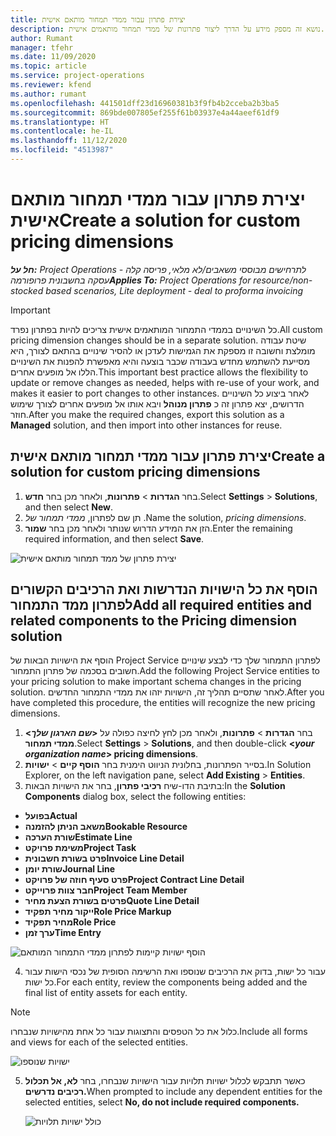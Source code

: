 ```yaml
---
title: יצירת פתרון עבור ממדי תמחור מותאם אישית
description: נושא זה מספק מידע על הדרך ליצור פתרונות של ממדי תמחור מותאמים אישית.
author: Rumant
manager: tfehr
ms.date: 11/09/2020
ms.topic: article
ms.service: project-operations
ms.reviewer: kfend
ms.author: rumant
ms.openlocfilehash: 441501dff23d16960381b3f9fb4b2cceba2b3ba5
ms.sourcegitcommit: 869bde007805ef255f61b03937e4a44aeef61df9
ms.translationtype: HT
ms.contentlocale: he-IL
ms.lasthandoff: 11/12/2020
ms.locfileid: "4513987"
---
```

# <a name="create-a-solution-for-custom-pricing-dimensions"></a><span data-ttu-id="1f8a2-103">יצירת פתרון עבור ממדי תמחור מותאם אישית</span><span class="sxs-lookup"><span data-stu-id="1f8a2-103">Create a solution for custom pricing dimensions</span></span>

 <span data-ttu-id="1f8a2-104">_**חל על:** Project Operations לתרחישים מבוססי משאבים/לא מלאי, פריסה קלה - עסקה בחשבונית פרופורמה_</span><span class="sxs-lookup"><span data-stu-id="1f8a2-104">_**Applies To:** Project Operations for resource/non-stocked based scenarios, Lite deployment - deal to proforma invoicing_</span></span> 

>[!IMPORTANT]
><span data-ttu-id="1f8a2-105">כל השינויים בממדי התמחור המותאמים אישית צריכים להיות בפתרון נפרד.</span><span class="sxs-lookup"><span data-stu-id="1f8a2-105">All custom pricing dimension changes should be in a separate solution.</span></span> <span data-ttu-id="1f8a2-106">שיטת עבודה מומלצת וחשובה זו מספקת את הגמישות לעדכן או להסיר שינויים בהתאם לצורך, היא מסייעת להשתמש מחדש בעבודה שכבר בוצעה והיא מאפשרת להפנות את השינויים הללו אל מופעים אחרים.</span><span class="sxs-lookup"><span data-stu-id="1f8a2-106">This important best practice allows the flexibility to update or remove changes as needed, helps with re-use of your work, and makes it easier to port changes to other instances.</span></span> <span data-ttu-id="1f8a2-107">לאחר ביצוע כל השינויים הדרושים, יצא פתרון זה כ **פתרון מנוהל** ויבא אותו אל מופעים אחרים לצורך שימוש חוזר.</span><span class="sxs-lookup"><span data-stu-id="1f8a2-107">After you make the required changes, export this solution as a **Managed** solution, and then import into other instances for reuse.</span></span>

## <a name="create-a-solution-for-custom-pricing-dimensions"></a><span data-ttu-id="1f8a2-108">יצירת פתרון עבור ממדי תמחור מותאם אישית</span><span class="sxs-lookup"><span data-stu-id="1f8a2-108">Create a solution for custom pricing dimensions</span></span>

1.  <span data-ttu-id="1f8a2-109">בחר **הגדרות** > **פתרונות**, ולאחר מכן בחר **חדש**.</span><span class="sxs-lookup"><span data-stu-id="1f8a2-109">Select **Settings** > **Solutions**, and then select **New**.</span></span>
2.  <span data-ttu-id="1f8a2-110">תן שם לפתרון, *ממדי תמחור של <your organization name>*.</span><span class="sxs-lookup"><span data-stu-id="1f8a2-110">Name the solution, *<your organization name> pricing dimensions*.</span></span>
3. <span data-ttu-id="1f8a2-111">הזן את המידע הדרוש שנותר ולאחר מכן בחר **שמור**.</span><span class="sxs-lookup"><span data-stu-id="1f8a2-111">Enter the remaining required information, and then select **Save**.</span></span>

  ![יצירת פתרון של ממד תמחור מותאם אישית](./media/Creation-of-custom-pricing-dimension-solution.png)
 
## <a name="add-all-required-entities-and-related-components-to-the-pricing-dimension-solution"></a><span data-ttu-id="1f8a2-113">הוסף את כל הישויות הנדרשות ואת הרכיבים הקשורים לפתרון ממד התמחור</span><span class="sxs-lookup"><span data-stu-id="1f8a2-113">Add all required entities and related components to the Pricing dimension solution</span></span>

<span data-ttu-id="1f8a2-114">הוסף את הישויות הבאות של Project Service לפתרון התמחור שלך כדי לבצע שינויים חשובים בסכמה של פתרון התמחור.</span><span class="sxs-lookup"><span data-stu-id="1f8a2-114">Add the following Project Service entities to your pricing solution to make important schema changes in the pricing solution.</span></span> <span data-ttu-id="1f8a2-115">לאחר שתסיים תהליך זה, הישויות יזהו את ממדי התמחור החדשים.</span><span class="sxs-lookup"><span data-stu-id="1f8a2-115">After you have completed this procedure, the entities will recognize the new pricing dimensions.</span></span>

1.  <span data-ttu-id="1f8a2-116">בחר **הגדרות** > **פתרונות**, ולאחר מכן לחץ לחיצה כפולה על **<*שם הארגון שלך*> ממדי תמחור**.</span><span class="sxs-lookup"><span data-stu-id="1f8a2-116">Select **Settings** > **Solutions**, and then double-click **<*your organization name*> pricing dimensions**.</span></span>
2.  <span data-ttu-id="1f8a2-117">בסייר הפתרונות, בחלונית הניווט הימנית בחר **הוסף קיים**  > **ישויות**.</span><span class="sxs-lookup"><span data-stu-id="1f8a2-117">In Solution Explorer, on the left navigation pane, select **Add Existing** > **Entities**.</span></span>
3.  <span data-ttu-id="1f8a2-118">בתיבת הדו-שיח **רכיבי פתרון**, בחר את הישויות הבאות:</span><span class="sxs-lookup"><span data-stu-id="1f8a2-118">In the **Solution Components** dialog box, select the following entities:</span></span>
 
   - <span data-ttu-id="1f8a2-119">**בפועל**</span><span class="sxs-lookup"><span data-stu-id="1f8a2-119">**Actual**</span></span>
   - <span data-ttu-id="1f8a2-120">**משאב הניתן להזמנה**</span><span class="sxs-lookup"><span data-stu-id="1f8a2-120">**Bookable Resource**</span></span>
   - <span data-ttu-id="1f8a2-121">**שורת הערכה**</span><span class="sxs-lookup"><span data-stu-id="1f8a2-121">**Estimate Line**</span></span>
   - <span data-ttu-id="1f8a2-122">**משימת פרויקט**</span><span class="sxs-lookup"><span data-stu-id="1f8a2-122">**Project Task**</span></span>
   - <span data-ttu-id="1f8a2-123">**פרט בשורת חשבונית**</span><span class="sxs-lookup"><span data-stu-id="1f8a2-123">**Invoice Line Detail**</span></span>
   - <span data-ttu-id="1f8a2-124">**שורת יומן**</span><span class="sxs-lookup"><span data-stu-id="1f8a2-124">**Journal Line**</span></span>
   - <span data-ttu-id="1f8a2-125">**פרט סעיף חוזה של פרויקט**</span><span class="sxs-lookup"><span data-stu-id="1f8a2-125">**Project Contract Line Detail**</span></span>
   - <span data-ttu-id="1f8a2-126">**חבר צוות פרוייקט**</span><span class="sxs-lookup"><span data-stu-id="1f8a2-126">**Project Team Member**</span></span>
   - <span data-ttu-id="1f8a2-127">**פרטים בשורת הצעת מחיר**</span><span class="sxs-lookup"><span data-stu-id="1f8a2-127">**Quote Line Detail**</span></span>
   - <span data-ttu-id="1f8a2-128">**ייקור מחיר תפקיד**</span><span class="sxs-lookup"><span data-stu-id="1f8a2-128">**Role Price Markup**</span></span>
   - <span data-ttu-id="1f8a2-129">**מחיר תפקיד**</span><span class="sxs-lookup"><span data-stu-id="1f8a2-129">**Role Price**</span></span>
   - <span data-ttu-id="1f8a2-130">**ערך זמן**</span><span class="sxs-lookup"><span data-stu-id="1f8a2-130">**Time Entry**</span></span>
 
   ![הוסף ישויות קיימות לפתרון ממדי התמחור המותאם](./media/Existing-entities-to-PD-solution.png)
 
 4. <span data-ttu-id="1f8a2-132">עבור כל ישות, בדוק את הרכיבים שנוספו ואת הרשימה הסופית של נכסי הישות עבור כל ישות.</span><span class="sxs-lookup"><span data-stu-id="1f8a2-132">For each entity, review the components being added and the final list of entity assets for each entity.</span></span> 

   >[!NOTE]
   > <span data-ttu-id="1f8a2-133">כלול את כל הטפסים והתצוגות עבור כל אחת מהישויות שנבחרו.</span><span class="sxs-lookup"><span data-stu-id="1f8a2-133">Include all forms and views for each of the selected entities.</span></span>

  ![ישויות שנוספו](./media/solution-component-selection.png)


5.  <span data-ttu-id="1f8a2-135">כאשר תתבקש לכלול ישויות תלויות עבור הישויות שנבחרו, בחר **לא, אל תכלול רכיבים נדרשים.**</span><span class="sxs-lookup"><span data-stu-id="1f8a2-135">When prompted to include any dependent entities for the selected entities, select **No, do not include required components.**</span></span>

    ![כולל ישויות תלויות](./media/Do-not-include-required.png)
